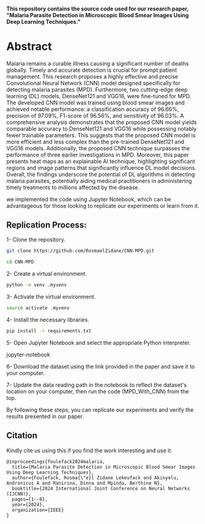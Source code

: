 #### This repository contains the source code used for our research paper, "Malaria Parasite Detection in Microscopic Blood Smear Images Using Deep Learning Techniques." 

# Abstract

Malaria remains a curable illness causing a significant number of deaths globally. Timely and accurate detection is crucial for prompt patient management. This research proposes a highly effective and precise Convolutional Neural Network (CNN) model designed specifically for detecting malaria parasites (MPD). Furthermore, two cutting-edge deep learning (DL) models, DenseNet121 and VGG16, were fine-tuned for MPD. The developed CNN model was trained using blood smear images and achieved notable performance: a classification accuracy of 96.66%, precision of 97.09%, F1-score of 96.56%, and sensitivity of 96.03%. A comprehensive analysis demonstrates that the proposed CNN model yields comparable accuracy to DenseNet121 and VGG16 while possessing notably fewer trainable parameters. This suggests that the proposed CNN model is more efficient and less complex than the pre-trained DenseNet121 and VGG16 models. Additionally, the proposed CNN technique surpasses the performance of three earlier investigations in MPD. Moreover, this paper presents heat maps as an explainable AI technique, highlighting significant regions and image patterns that significantly influence DL model decisions. Overall, the findings underscore the potential of DL algorithms in detecting malaria parasites, potentially aiding medical practitioners in administering timely treatments to millions affected by the disease.



we implemented the code using Jupyter Notebook, which can be advantageous for those looking to replicate our experiments or learn from it.

## Replication Process:

1- Clone the repository.
```bash
git clone https://github.com/RosmaelZidane/CNN-MPD.git

cd CNN-MPD
```
2- Create a virtual environment.
```bash
python -m venv .myvenv
```
3- Activate the virtual environment.
```bash
source activate .myvenv
```
4- Install the necessary libraries.
```bash
pip install -r requirements.txt
```
5- Open Jupyter Notebook and select the appropriate Python interpreter.

jupyter-notebook

6- Download the dataset using the link provided in the paper and save it to your computer.

7- Update the data reading path in the notebook to reflect the dataset's location on your computer, then run the code (MPD_With_CNN) from the top.

By following these steps, you can replicate our experiments and verify the results presented in our paper.




## Citation
Kindly cite us using this if you find the work interesting and use it.
```
@inproceedings{foulefack2024malaria,
  title={Malaria Parasite Detection in Microscopic Blood Smear Images Using Deep Learning Techniques},
  author={Foulefack, Rosma{\"e}l Zidane Lekeufack and Akinyelu, Andronicus A and Ranirina, Dinna and Mpinda, Berthine N},
  booktitle={2024 International Joint Conference on Neural Networks (IJCNN)},
  pages={1--8},
  year={2024},
  organization={IEEE}
}
```
